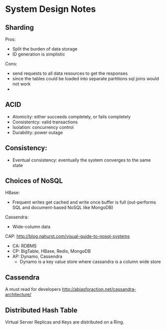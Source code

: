 System Design Notes
===

Sharding
---
Pros:
* Split the burden of data storage
* ID generation is simplistic

Cons:
* send requests to all data resources to get the responses
* since the tables could be loaded into separate partitions sql joins would not work
* 


ACID
---
* Atomicity: either succeeds completely, or fails completely
* Consistentcy: valid transactions
* Isolation: concurrency control
* Durability: power outage

Consistency:
---
* Eventual consistency: eventually the system converges to the same state

Choices of NoSQL
---
HBase: 
* Frequent writes get cached and write once buffer is full (out-performs SQL and document-based NoSQL like MongoDB)

Cassendra:
* Wide-column data

CAP:
http://blog.nahurst.com/visual-guide-to-nosql-systems
* CA: RDBMS
* CP: BigTable, HBase, Redis, MongoDB
* AP: Dynamo, Cassendra
  * Dynamo is a key value store where cassandra is a column wide store

Cassendra
---
A must read for developers 
http://abiasforaction.net/cassandra-architecture/

Distributed Hash Table
---
Virtual Server Replicas and Keys are distributed on a Ring.



